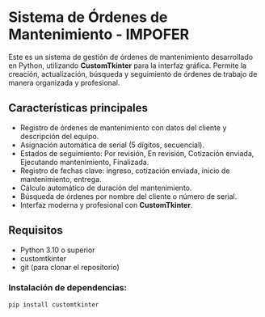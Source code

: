 # Sistema de Órdenes de Mantenimiento - IMPOFER

Este es un sistema de gestión de órdenes de mantenimiento desarrollado en Python, utilizando **CustomTkinter** para la interfaz gráfica. Permite la creación, actualización, búsqueda y seguimiento de órdenes de trabajo de manera organizada y profesional.

## Características principales
- Registro de órdenes de mantenimiento con datos del cliente y descripción del equipo.
- Asignación automática de serial (5 dígitos, secuencial).
- Estados de seguimiento: Por revisión, En revisión, Cotización enviada, Ejecutando mantenimiento, Finalizada.
- Registro de fechas clave: ingreso, cotización enviada, inicio de mantenimiento, entrega.
- Cálculo automático de duración del mantenimiento.
- Búsqueda de órdenes por nombre del cliente o número de serial.
- Interfaz moderna y profesional con **CustomTkinter**.

## Requisitos
- Python 3.10 o superior
- customtkinter
- git (para clonar el repositorio)

### Instalación de dependencias:
```bash
pip install customtkinter
